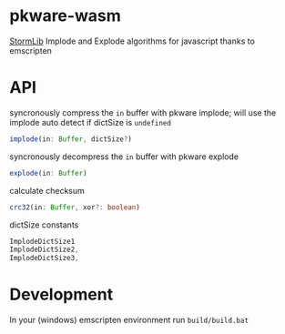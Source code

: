 # pkware-wasm
[StormLib](https://github.com/ladislav-zezula/StormLib) Implode and Explode algorithms for javascript thanks to emscripten

# API

syncronously compress the `in` buffer with pkware implode; will use the implode auto detect if dictSize is `undefined`
```ts
implode(in: Buffer, dictSize?)
```

syncronously decompress the `in` buffer with pkware explode
```ts
explode(in: Buffer)
```

calculate checksum
```ts
crc32(in: Buffer, xor?: boolean)
```

dictSize constants
```ts
ImplodeDictSize1
ImplodeDictSize2,
ImplodeDictSize3,
```


# Development

In your (windows) emscripten environment run `build/build.bat`